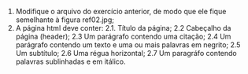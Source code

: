 1. Modifique o arquivo do exercício anterior, de modo que ele fique semelhante à figura ref02.jpg;
2. A página html deve conter:
  2.1. Título da página;
  2.2 Cabeçalho da página (header);
  2.3 Um parágrafo contendo uma citação;
  2.4 Um parágrafo contendo um texto e uma ou mais palavras em negrito;
  2.5 Um subtítulo;
  2.6 Uma régua horizontal;
  2.7 Um paragráfo contendo palavras sublinhadas e em itálico. 
